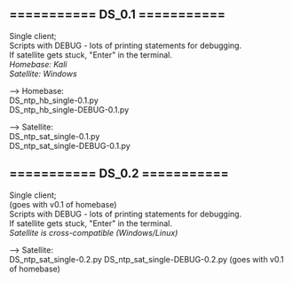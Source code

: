 ## =========== DS_0.1 ===========
Single client;\
Scripts with DEBUG - lots of printing statements for debugging.\
If satellite gets stuck, "Enter" in the terminal.\
*Homebase: Kali*\
*Satellite: Windows*

--> Homebase:\
DS_ntp_hb_single-0.1.py\
DS_ntp_hb_single-DEBUG-0.1.py


--> Satellite:\
DS_ntp_sat_single-0.1.py\
DS_ntp_sat_single-DEBUG-0.1.py

## =========== DS_0.2 ===========
Single client;\
(goes with v0.1 of homebase)\
Scripts with DEBUG - lots of printing statements for debugging.\
If satellite gets stuck, "Enter" in the terminal.\
*Satellite is cross-compatible (Windows/Linux)*

--> Satellite:\
DS_ntp_sat_single-0.2.py
DS_ntp_sat_single-DEBUG-0.2.py (goes with v0.1 of homebase)

